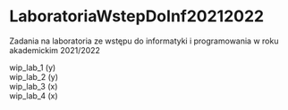 # LaboratoriaWstepDoInf20212022
Zadania na laboratoria ze wstępu do informatyki i programowania w roku akademickim 2021/2022

wip_lab_1 (y)  
wip_lab_2 (y)  
wip_lab_3 (x)  
wip_lab_4 (x)  
